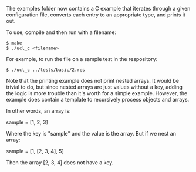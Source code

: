 The examples folder now contains a C example that iterates through a given configuration file, converts each entry to an appropriate type, and prints it out.

To use, compile and then run with a filename:

    $ make
    $ ./ucl_c <filename>

For example, to run the file on a sample test in the respository:

    $ ./ucl_c ../tests/basic/2.res

Note that the printing example does not print nested arrays. It would be trivial to do, but since nested arrays are just values without a key, adding the logic is more trouble than it's worth for a simple example. However, the example does contain a template to recursively process objects and arrays.

In other words, an array is:

sample = [1, 2, 3]

Where the key is "sample" and the value is the array. But if we nest an array:

sample = [1, [2, 3, 4], 5]

Then the array [2, 3, 4] does not have a key.
